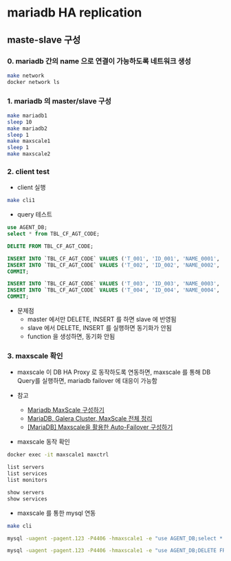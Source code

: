 # mariadb HA replication

## maste-slave 구성

### 0. mariadb 간의 name 으로 연결이 가능하도록 네트워크 생성

```sh
make network
docker network ls
```
### 1. mariadb 의 master/slave 구성

```sh
make mariadb1
sleep 10
make mariadb2
sleep 1
make maxscale1
sleep 1
make maxscale2
```

### 2. client test

- client 실행

```sh
make cli1
```

- query 테스트

```sql
use AGENT_DB;
select * from TBL_CF_AGT_CODE;

DELETE FROM TBL_CF_AGT_CODE;

INSERT INTO `TBL_CF_AGT_CODE` VALUES ('T_001', 'ID_001', 'NAME_0001', 'VALUE_001', 1);
INSERT INTO `TBL_CF_AGT_CODE` VALUES ('T_002', 'ID_002', 'NAME_0002', 'VALUE_002', 2);
COMMIT;

INSERT INTO `TBL_CF_AGT_CODE` VALUES ('T_003', 'ID_003', 'NAME_0003', 'VALUE_003', 3);
INSERT INTO `TBL_CF_AGT_CODE` VALUES ('T_004', 'ID_004', 'NAME_0004', 'VALUE_004', 4);
COMMIT;
```

- 문제점
    - master 에서만 DELETE, INSERT 를 하면 slave 에 반영됨
    - slave 에서 DELETE, INSERT 를 실행하면 동기화가 안됨
    - function 을 생성하면, 동기화 안됨

### 3. maxscale 확인

- maxscale 이 DB HA Proxy 로 동작하도록 연동하면, maxscale 를 통해 DB Query를 실행하면, mariadb failover 에 대응이 가능함

- 참고
    - [Mariadb MaxScale 구성하기](https://sarc.io/index.php/mariadb/1474-maxscale)
    - [MariaDB, Galera Cluster, MaxScale 전체 정리](https://ongamedev.tistory.com/entry/MariaDB-Galera-Cluster-MaxScale-%EC%A0%84%EC%B2%B4-%EC%A0%95%EB%A6%AC)
    - [[MariaDB] Maxscale을 활용한 Auto-Failover 구성하기](https://yeti.tistory.com/137)

- maxscale 동작 확인

```sh
docker exec -it maxscale1 maxctrl

list servers
list services
list monitors

show servers
show services
```

- maxscale 를 통한 mysql 연동

```sh
make cli

mysql -uagent -pagent.123 -P4406 -hmaxscale1 -e "use AGENT_DB;select * from TBL_CF_AGT_CODE;"

mysql -uagent -pagent.123 -P4406 -hmaxscale1 -e "use AGENT_DB;DELETE FROM TBL_CF_AGT_CODE;INSERT INTO TBL_CF_AGT_CODE VALUES ('T_001', 'ID_001', 'NAME_0001', 'VALUE_001', 1);INSERT INTO TBL_CF_AGT_CODE VALUES ('T_002', 'ID_002', 'NAME_0002', 'VALUE_002', 2);COMMIT;select * from TBL_CF_AGT_CODE;"
```
